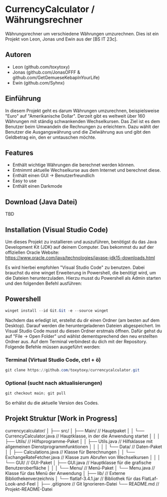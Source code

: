 # CurrencyCalculator / Währungsrechner
Währungsrechner um verschiedene Währungen umzurechnen.
Dies ist ein Projekt von Leon, Jonas und Ewin aus der [BS IT 23c].

## Autoren
 - Leon (github.com/toxytoxy)
 - Jonas (github.com/JonasOFFF & github.com/GetGemueseKebapInYourLife)
 - Ewin (github.com/Syhnx)

## Einführung
In diesem Projekt geht es darum Währungen umzurechnen, beispielsweise "Euro" auf "Amerikanische Dollar". Derzeit gibt es weltweit über 160 Währungen mit ständig schwankenden Wechselkursen. Das Ziel ist es dem Benutzer beim Umwandeln die Rechnungen zu erleichtern. Dazu wählt der Benutzer die Ausgangswährung und die Zielwährung aus und gibt den Geldbetrag ein, den er umtauschen möchte.

## Features
- Enthält wichtige Währungen die berechnet werden können.
- Entnimmt aktuelle Wechselkurse aus dem Internet und berechnet diese.
- Enthält einen GUI -> Benutzerfreundlich
- Easy to use
- Enthält einen Darkmode

## Download (Java Datei)
TBD

## Installation (Visual Studio Code)
Um dieses Projekt zu installieren und auszuführen, benötigst du das Java Development Kit (JDK) auf deinem Computer.
Das bekommst du auf der offiziellen Oracle Website: https://www.oracle.com/java/technologies/javase-jdk15-downloads.html

Es wird hierbei empfohlen "Visual Studio Code" zu benutzen. Dabei brauchst du eine winget Erweiterung in Powershell, die benötigt wird, um die Dateien herunterzuladen. Hierzu musst du Powershell als Admin starten und den folgenden Befehl ausführen:

## Powershell

```powershell
winget install --id Git.Git -e --source winget
```
Nachdem das erledigt ist, erstellst du dir einen Ordner (am besten auf dem Desktop). Darauf werden die heruntergeladenen Dateien abgespeichert. 
Im Visual Studio Code musst du diesen Ordner erstmals öffnen. Dafür gehst du auf "File -> Open Folder" und wählst dementsprechend den neu erstellten Ordner aus. Auf dem Terminal verbindest du dich mit der Repository. 
Folgende Befehle müssen ausgeführt werden:

### Terminal (Virtual Studio Code, ctrl + ö)

```powershell
git clone https://github.com/toxytoxy/currencycalculator.git
```

### Optional (sucht nach aktualisierungen)

```powershell
git checkout main; git pull
```

So erhälst du die aktuelle Version des Codes.

## Projekt Struktur [Work in Progress]
currencycalculator/
│
├── src/
│   ├── Main/                             // Hauptpaket
│   │   └── CurrencyCalculator.java       // Hauptklasse, in der die Anwendung startet
│   │
│   ├── Utils/                            // Hilfsprogramme-Paket
│   │   ├── Utils.java                    // Hilfsklasse mit allgemeinen Dienstprogrammfunktionen
│   │   │
│   │   └── Data/                         // Daten-Paket
│   │       ├── Calculations.java         // Klasse für Berechnungen
│   │       └── ExchangeRateFetcher.java  // Klasse zum Abrufen von Wechselkursen
│   │
│   └── GUI/                              // GUI-Paket
│       ├── GUI.java                      // Hauptklasse für die grafische Benutzeroberfläche
│       │
│       └── Menu/                         // Menü-Paket
│           └── Menu.java                 // Klasse für das Menü der Anwendung
│
├── lib/                                  // Externe Bibliothekenverzeichnis
│   └── flatlaf-3.4.1.jar                 // Bibliothek für das FlatLaf-Look-and-Feel
│
├── .gitignore                            // Git Ignorieren-Datei
└── README.md                             // Projekt-README-Datei